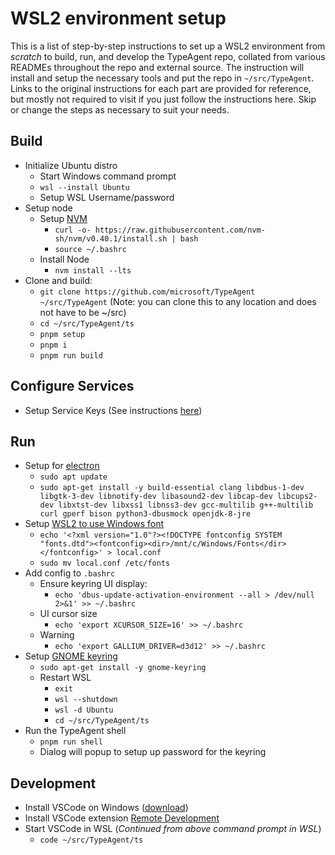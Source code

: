 # WSL2 environment setup

This is a list of step-by-step instructions to set up a WSL2 environment from _scratch_ to build, run, and develop the TypeAgent repo, collated from various READMEs throughout the repo and external source. The instruction will install and setup the necessary tools and put the repo in `~/src/TypeAgent`. Links to the original instructions for each part are provided for reference, but mostly not required to visit if you just follow the instructions here. Skip or change the steps as necessary to suit your needs.

## Build

- Initialize Ubuntu distro
  - Start Windows command prompt
  - `wsl --install Ubuntu`
  - Setup WSL Username/password
- Setup node
  - Setup [NVM](https://github.com/nvm-sh/nvm)
    - `curl -o- https://raw.githubusercontent.com/nvm-sh/nvm/v0.40.1/install.sh | bash`
    - `source ~/.bashrc`
  - Install Node
    - `nvm install --lts`
- Clone and build:
  - `git clone https://github.com/microsoft/TypeAgent ~/src/TypeAgent` (Note: you can clone this to any location and does not have to be ~/src)
  - `cd ~/src/TypeAgent/ts`
  - `pnpm setup`
  - `pnpm i`
  - `pnpm run build`

## Configure Services

- Setup Service Keys (See instructions [here](./../../ts/README.md#service-keys))

## Run

- Setup for [electron](https://www.electronjs.org/docs/latest/development/build-instructions-linux)
  - `sudo apt update`
  - `sudo apt-get install -y build-essential clang libdbus-1-dev libgtk-3-dev libnotify-dev libasound2-dev libcap-dev libcups2-dev libxtst-dev libxss1 libnss3-dev gcc-multilib g++-multilib curl gperf bison python3-dbusmock openjdk-8-jre`
- Setup [WSL2 to use Windows font](https://x410.dev/cookbook/wsl/sharing-windows-fonts-with-wsl/)
  - `echo '<?xml version="1.0"?><!DOCTYPE fontconfig SYSTEM "fonts.dtd"><fontconfig><dir>/mnt/c/Windows/Fonts</dir></fontconfig>' > local.conf`
  - `sudo mv local.conf /etc/fonts`
- Add config to `.bashrc`
  - Ensure keyring UI display:
    - `echo 'dbus-update-activation-environment --all > /dev/null 2>&1' >> ~/.bashrc`
  - UI cursor size
    - `echo 'export XCURSOR_SIZE=16' >> ~/.bashrc`
  - Warning
    - `echo 'export GALLIUM_DRIVER=d3d12' >> ~/.bashrc`
- Setup [GNOME keyring](https://wiki.archlinux.org/title/GNOME/Keyring)
  - `sudo apt-get install -y gnome-keyring`
  - Restart WSL
    - `exit`
    - `wsl --shutdown`
    - `wsl -d Ubuntu`
    - `cd ~/src/TypeAgent/ts`
- Run the TypeAgent shell
  - `pnpm run shell`
  - Dialog will popup to setup up password for the keyring

## Development

- Install VSCode on Windows ([download](https://code.visualstudio.com/download))
- Install VSCode extension [Remote Development](https://marketplace.visualstudio.com/items?itemName=ms-vscode-remote.vscode-remote-extensionpack)
- Start VSCode in WSL (_Continued from above command prompt in WSL_)
  - `code ~/src/TypeAgent/ts`
